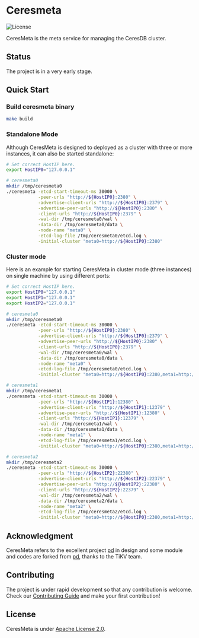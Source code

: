 # Ceresmeta

![License](https://img.shields.io/badge/license-Apache--2.0-green.svg)

CeresMeta is the meta service for managing the CeresDB cluster.

## Status
The project is in a very early stage.

## Quick Start
### Build ceresmeta binary
```bash
make build
```

### Standalone Mode
Although CeresMeta is designed to deployed as a cluster with three or more instances, it can also be started standalone:
```bash
# Set correct HostIP here.
export HostIP0="127.0.0.1"

# ceresmeta0
mkdir /tmp/ceresmeta0
./ceresmeta -etcd-start-timeout-ms 30000 \
            -peer-urls "http://${HostIP0}:2380" \
            -advertise-client-urls "http://${HostIP0}:2379" \
            -advertise-peer-urls "http://${HostIP0}:2380" \
            -client-urls "http://${HostIP0}:2379" \
            -wal-dir /tmp/ceresmeta0/wal \
            -data-dir /tmp/ceresmeta0/data \
            -node-name "meta0" \
            -etcd-log-file /tmp/ceresmeta0/etcd.log \
            -initial-cluster "meta0=http://${HostIP0}:2380"
```

### Cluster mode
Here is an example for starting CeresMeta in cluster mode (three instances) on single machine by using different ports:
```bash
# Set correct HostIP here.
export HostIP0="127.0.0.1"
export HostIP1="127.0.0.1"
export HostIP2="127.0.0.1"

# ceresmeta0
mkdir /tmp/ceresmeta0
./ceresmeta -etcd-start-timeout-ms 30000 \
            -peer-urls "http://${HostIP0}:2380" \
            -advertise-client-urls "http://${HostIP0}:2379" \
            -advertise-peer-urls "http://${HostIP0}:2380" \
            -client-urls "http://${HostIP0}:2379" \
            -wal-dir /tmp/ceresmeta0/wal \
            -data-dir /tmp/ceresmeta0/data \
            -node-name "meta0" \
            -etcd-log-file /tmp/ceresmeta0/etcd.log \
            -initial-cluster "meta0=http://${HostIP0}:2380,meta1=http://${HostIP1}:12380,meta2=http://${HostIP2}:22380"

# ceresmeta1
mkdir /tmp/ceresmeta1
./ceresmeta -etcd-start-timeout-ms 30000 \
            -peer-urls "http://${HostIP1}:12380" \
            -advertise-client-urls "http://${HostIP1}:12379" \
            -advertise-peer-urls "http://${HostIP1}:12380" \
            -client-urls "http://${HostIP1}:12379" \
            -wal-dir /tmp/ceresmeta1/wal \
            -data-dir /tmp/ceresmeta1/data \
            -node-name "meta1" \
            -etcd-log-file /tmp/ceresmeta1/etcd.log \
            -initial-cluster "meta0=http://${HostIP0}:2380,meta1=http://${HostIP1}:12380,meta2=http://${HostIP2}:22380"

# ceresmeta2
mkdir /tmp/ceresmeta2
./ceresmeta -etcd-start-timeout-ms 30000 \
            -peer-urls "http://${HostIP2}:22380" \
            -advertise-client-urls "http://${HostIP2}:22379" \
            -advertise-peer-urls "http://${HostIP2}:22380" \
            -client-urls "http://${HostIP2}:22379" \
            -wal-dir /tmp/ceresmeta2/wal \
            -data-dir /tmp/ceresmeta2/data \
            -node-name "meta2" \
            -etcd-log-file /tmp/ceresmeta2/etcd.log \
            -initial-cluster "meta0=http://${HostIP0}:2380,meta1=http://${HostIP1}:12380,meta2=http://${HostIP2}:22380"
```

## Acknowledgment
CeresMeta refers to the excellent project [pd](https://github.com/tikv/pd) in design and some module and codes are forked from [pd](https://github.com/tikv/pd), thanks to the TiKV team.

## Contributing
The project is under rapid development so that any contribution is welcome.
Check our [Contributing Guide](https://github.com/CeresDB/ceresmeta/blob/main/CONTRIBUTING.md) and make your first contribution!

## License
CeresMeta is under [Apache License 2.0](./LICENSE).

